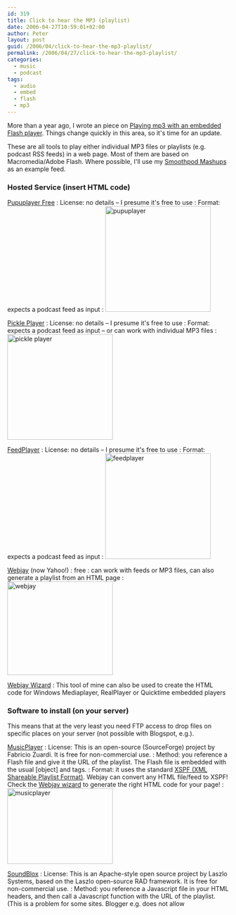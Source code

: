 ```yaml
---
id: 319
title: Click to hear the MP3 (playlist)
date: 2006-04-27T10:59:01+02:00
author: Peter
layout: post
guid: /2006/04/click-to-hear-the-mp3-playlist/
permalink: /2006/04/27/click-to-hear-the-mp3-playlist/
categories:
  - music
  - podcast
tags:
  - audio
  - embed
  - flash
  - mp3
---
```

More than a year ago, I wrote an piece on [Playing mp3 with an embedded Flash player](/2005/01/playing-mp3-with-an-embedded-flash-player/). Things change quickly in this area, so it's time for an update.

These are all tools to play either individual MP3 files or playlists (e.g. podcast RSS feeds) in a web page. Most of them are based on Macromedia/Adobe Flash. Where possible, I'll use my [Smoothpod Mashups](http://mashup.xampled.com) as an example feed.

### Hosted Service (insert HTML code)

[Pupuplayer Free](http://www.pupuplatters.com/pupuplayer/try.htm)
:   License: no details &#8211; I presume it's free to use
:   Format: expects a podcast feed as input
:   [<img width="240" src="http://static.flickr.com/46/135829640_5aa1e2d9c8_m.jpg" alt="pupuplayer" />](http://www.flickr.com/photos/pforret/135829640/ "Photo Sharing")

[Pickle Player](http://www.podcastpickle.com/app/player/free.php)
:   License: no details &#8211; I presume it's free to use
:   Format: expects a podcast feed as input &#8211; or can work with individual MP3 files
:   [<img width="240" src="http://static.flickr.com/54/135829641_6cd9b3bd62_m.jpg" alt="pickle player" />](http://www.flickr.com/photos/pforret/135829641/ "Photo Sharing")

[FeedPlayer](http://www.bigcontact.com/feedplayer.php)
:   License: no details &#8211; I presume it's free to use
:   Format: expects a podcast feed as input
:   [<img width="240" src="http://static.flickr.com/51/135829639_1362320a38_m.jpg" alt="feedplayer" />](http://www.flickr.com/photos/pforret/135829639/ "Photo Sharing")

[Webjay](http://www.webjay.org/playthispage) (now Yahoo!)
:   free
:   can work with feeds or MP3 files, can also generate a playlist from an HTML page
:   [<img  width="240" src="http://static.flickr.com/52/135830153_23286969d2_m.jpg" alt="webjay" height="213" />](http://www.flickr.com/photos/pforret/135830153/ "Photo Sharing")

[Webjay Wizard](http://www.smoothouse.org/smoothouse/webjay.asp)
:   This tool of mine can also be used to create the HTML code for Windows Mediaplayer, RealPlayer or Quicktime embedded players

<!--more-->

### Software to install (on your server)

This means that at the very least you need FTP access to drop files on specific places on your server (not possible with Blogspot, e.g.).

[MusicPlayer](http://musicplayer.sourceforge.net/)
:   License: This is an open-source (SourceForge) project by Fabricio Zuardi. It is free for non-commercial use.
:   Method: you reference a Flash file and give it the URL of the playlist. The Flash file is embedded with the usual [object] and tags.
:   Format: it uses the standard [XSPF (XML Shareable Playlist Format)](http://www.xspf.org/). Webjay can convert any HTML file/feed to XSPF! Check the [Webjay wizard](http://www.smoothouse.org/smoothouse/webjay.asp) to generate the right HTML code for your page!
:   [<img  width="240" src="http://static.flickr.com/53/135832408_1f9edf15c1_m.jpg" alt="musicplayer" height="172" />](http://www.flickr.com/photos/pforret/135832408/ "Photo Sharing")

[SoundBlox](http://soundblox.blogspot.com/)
:   License: This is an Apache-style open source project by Laszlo Systems, based on the Laszlo open-source RAD framework. It is free for non-commercial use.
:   Method: you reference a Javascript file in your HTML headers, and then call a Javascript function with the URL of the playlist. (This is a problem for some sites. Blogger e.g. does not allow <script> tags in its posts, only in the template.)
:   Format: it uses a proprietary XML format. Files in XSPF format [can be converted](http://gonze.com/xspf/xspf-draft-8.html#HowtoIconvertXSPFtoSoundblox) to the SoundBlox format through XSLT

[Flash MP3 Player](http://www.jeroenwijering.com/?item=Flash_MP3_Player)
:   License: Creative commons, free for non-commercial use
:   Format: RSS files, XSPF files 
:   [<img  width="240" src="http://static.flickr.com/50/135831115_22692e77b4_m.jpg" alt="flashmp3" height="160" />](http://www.flickr.com/photos/pforret/135831115/ "Photo Sharing")

[GurusNetwork](http://www.gurusnetwork.com/work/steve/mp3player_demo5/)
:   License: not explicitly stated. I presume it’s free to use.
:   Method: you reference a Flash file, which contains the playlist of the MP3 files to play. You can’t specify a self-made playlist

[Sonify](http://www.sonify.org/home/feature/remixology/026_mp3player/)
:   License: not explicitly stated. I presume it’s free to use.
:   Method: you reference a Flash file, which contains the playlist of the MP3 files to play. You can’t specify a self-made playlist

[RadioBlogClub](http://www.radioblogclub.com/)
:   License: free to use.
:   Method: you host the player with all graphics and a config.xml file, that points to a playlist.
:   Format: A PHP script creates an XML playlist for all MP3 present in a local(!) folder.